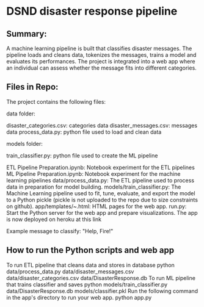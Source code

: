 # DSND disaster response pipeline

## Summary:
A machine learning pipeline is built that classifies disaster messages. The pipeline loads and cleans data, tokenizes the messages, trains a model and evaluates its performances. The project is integrated into a web app where an individual can assess whether the message fits into different categories.

## Files in Repo:
The project contains the following files:

data folder: 

disaster_categories.csv: categories data
disaster_messages.csv: messages data
process_data.py: python file used to load and clean data

models folder:

train_classifier.py: python file used to create the ML pipeline

ETL Pipeline Preparation.ipynb: Notebook experiment for the ETL pipelines
ML Pipeline Preparation.ipynb: Notebook experiment for the machine learning pipelines
data/process_data.py: The ETL pipeline used to process data in preparation for model building.
models/train_classifier.py: The Machine Learning pipeline used to fit, tune, evaluate, and export the model to a Python pickle (pickle is not uploaded to the repo due to size constraints on github).
app/templates/~.html: HTML pages for the web app.
run.py: Start the Python server for the web app and prepare visualizations.
The app is now deployed on heroku at this link

Example message to classify: "Help, Fire!"

## How to run the Python scripts and web app
To run ETL pipeline that cleans data and stores in database python data/process_data.py data/disaster_messages.csv data/disaster_categories.csv data/DisasterResponse.db
To run ML pipeline that trains classifier and saves python models/train_classifier.py data/DisasterResponse.db models/classifier.pkl
Run the following command in the app's directory to run your web app. python app.py
